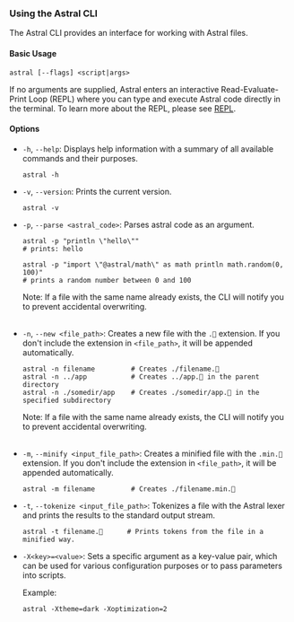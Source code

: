 ### Using the Astral CLI

The Astral CLI provides an interface for working with Astral files.

#### Basic Usage

```
astral [--flags] <script|args>
```

If no arguments are supplied, Astral enters an interactive Read-Evaluate-Print Loop (REPL) where you can type and execute Astral code directly in the terminal. To learn more about the REPL, please see [REPL](repl.md).

#### Options

- `-h`, `--help`: Displays help information with a summary of all available commands and their purposes.

  ```
  astral -h
  ```

- `-v`, `--version`: Prints the current version.

  ```
  astral -v
  ```

- `-p`, `--parse <astral_code>`: Parses astral code as an argument.

  ```
  astral -p "println \"hello\"" 
  # prints: hello
  
  astral -p "import \"@astral/math\" as math println math.random(0, 100)" 
  # prints a random number between 0 and 100
  ```

  Note: If a file with the same name already exists, the CLI will notify you to prevent accidental overwriting.<br><br>

- `-n`, `--new <file_path>`: Creates a new file with the `.🚀` extension. If you don't include the extension in `<file_path>`, it will be appended automatically.

  ```
  astral -n filename         # Creates ./filename.🚀
  astral -n ../app           # Creates ../app.🚀 in the parent directory
  astral -n ./somedir/app    # Creates ./somedir/app.🚀 in the specified subdirectory
  ```

  Note: If a file with the same name already exists, the CLI will notify you to prevent accidental overwriting.<br><br>

- `-m`, `--minify <input_file_path>`: Creates a minified file with the `.min.🚀` extension. If you don't include the extension in `<file_path>`, it will be appended automatically.

  ```
  astral -m filename         # Creates ./filename.min.🚀
  ```

- `-t`, `--tokenize <input_file_path>`: Tokenizes a file with the Astral lexer and prints the results to the standard output stream.

  ```
  astral -t filename.🚀      # Prints tokens from the file in a minified way.
  ```

- `-X<key>=<value>`: Sets a specific argument as a key-value pair, which can be used for various configuration purposes or to pass parameters into scripts.

  Example:
  ```
  astral -Xtheme=dark -Xoptimization=2
  ```